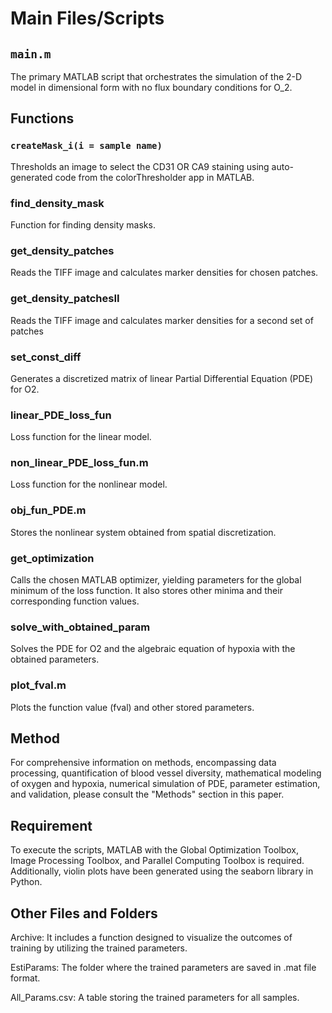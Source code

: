 # Main Files/Scripts

## `main.m`
The primary MATLAB script that orchestrates the simulation of the 2-D model in dimensional form with no flux boundary conditions for O_2.

## Functions

### `createMask_i(i = sample name)`
Thresholds an image to select the CD31 OR CA9 staining using auto-generated code
from the colorThresholder app in MATLAB.

### find_density_mask
Function for finding density masks.

### get_density_patches
Reads the TIFF image and calculates marker densities for chosen patches.

### get_density_patchesII
Reads the TIFF image and calculates marker densities for a second set of patches

### set_const_diff
Generates a discretized matrix of linear Partial Differential Equation (PDE) for O2.

### linear_PDE_loss_fun
Loss function for the linear model.
### non_linear_PDE_loss_fun.m
Loss function for the nonlinear model.

### obj_fun_PDE.m
Stores the nonlinear system obtained from spatial discretization.
### get_optimization
Calls the chosen MATLAB optimizer, yielding parameters for the global minimum
of the loss function. It also stores other minima and their corresponding function values.

### solve_with_obtained_param
Solves the PDE for O2 and the algebraic equation of hypoxia with the obtained parameters.

### plot_fval.m
Plots the function value (fval) and other stored parameters.

## Method
For comprehensive information on methods, encompassing data processing, quantification of blood vessel diversity, mathematical modeling of oxygen and hypoxia, numerical simulation of PDE, parameter estimation, and validation, please consult the "Methods" section in this paper.


## Requirement
To execute the scripts, MATLAB with the Global Optimization Toolbox, Image Processing Toolbox, and Parallel Computing Toolbox is required. Additionally, violin plots have been generated using the seaborn library in Python.


## Other Files and Folders
Archive: It includes a function designed to visualize the outcomes of training by utilizing the trained parameters.

EstiParams: The folder where the trained parameters are saved in .mat file format.

All_Params.csv: A table storing the trained parameters for all samples.